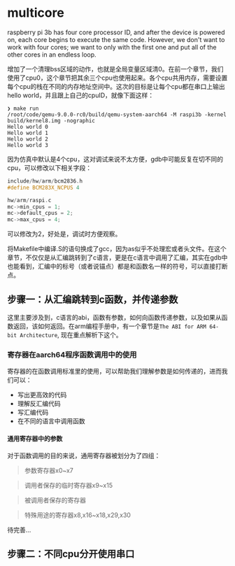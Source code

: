 # multicore
raspberry pi 3b has four core processor ID, and after the device is powered on, each core begins to execute the same code. However, we don't want to work with four cores; we want to only with the first one and put all of the other cores in an endless loop.

增加了一个清理bss区域的动作，也就是全局变量区域清0。在前一个章节，我们使用了cpu0，这个章节把其余三个cpu也使用起来。各个cpu共用内存，需要设置每个cpu的栈在不同的内存地址空间中。这次的目标是让每个cpu都在串口上输出hello world，并且跟上自己的cpuID，就像下面这样：
```shell
❯ make run
/root/code/qemu-9.0.0-rc0/build/qemu-system-aarch64 -M raspi3b -kernel build/kernel8.img -nographic
Hello world 0
Hello world 1
Hello world 2
Hello world 3
```

因为仿真中默认是4个cpu，这对调试来说不太方便，gdb中可能反复在切不同的cpu，可以修改以下相关字段：
```c
include/hw/arm/bcm2836.h
#define BCM283X_NCPUS 4 

hw/arm/raspi.c
mc->min_cpus = 1;
mc->default_cpus = 2;
mc->max_cpus = 4;
```
可以修改为2，好处是，调试时方便观察。

将Makefile中编译.S的语句换成了gcc，因为as似乎不处理宏或者头文件。在这个章节，不仅仅是从汇编跳转到了c语言，更是在c语言中调用了汇编，其实在gdb中也能看到，汇编中的标号（或者说锚点）都是和函数名一样的符号，可以直接打断点。

## 步骤一：从汇编跳转到c函数，并传递参数
这里主要涉及到，c语言的abi，函数有参数，如何向函数传递参数，以及如果从函数返回，该如何返回。在arm编程手册中，有一个章节是`The ABI for ARM 64-bit Architecture`, 现在重点解析下这个。

### 寄存器在aarch64程序函数调用中的使用
寄存器的在函数调用标准里的使用，可以帮助我们理解参数是如何传递的，进而我们可以：
- 写出更高效的代码
- 理解反汇编代码
- 写汇编代码
- 在不同的语言中调用函数

#### 通用寄存器中的参数
对于函数调用的目的来说，通用寄存器被划分为了四组：
> 参数寄存器x0~x7

> 调用者保存的临时寄存器x9~x15

> 被调用者保存的寄存器

> 特殊用途的寄存器x8,x16~x18,x29,x30

待完善...

## 步骤二：不同cpu分开使用串口
